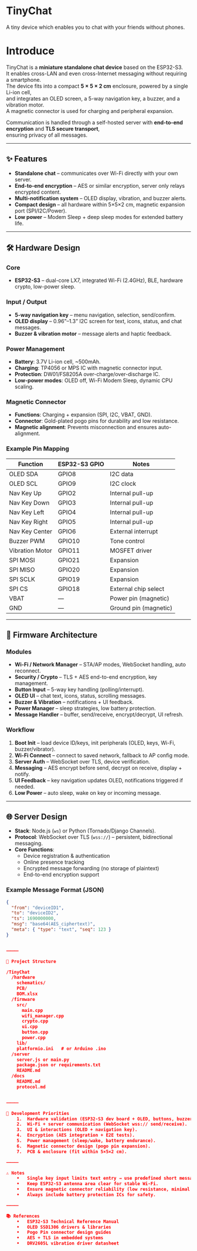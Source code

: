 # TinyChat
A tiny device which enables you to chat with your friends without phones.
# Introduce

TinyChat is a **miniature standalone chat device** based on the ESP32-S3.  
It enables cross-LAN and even cross-Internet messaging without requiring a smartphone.  
The device fits into a compact **5 × 5 × 2 cm** enclosure, powered by a single Li-ion cell,  
and integrates an OLED screen, a 5-way navigation key, a buzzer, and a vibration motor.  
A magnetic connector is used for charging and peripheral expansion.  

Communication is handled through a self-hosted server with **end-to-end encryption** and **TLS secure transport**,  
ensuring privacy of all messages.

---

## ✨ Features

- **Standalone chat** – communicates over Wi-Fi directly with your own server.  
- **End-to-end encryption** – AES or similar encryption, server only relays encrypted content.  
- **Multi-notification system** – OLED display, vibration, and buzzer alerts.  
- **Compact design** – all hardware within 5×5×2 cm, magnetic expansion port (SPI/I2C/Power).  
- **Low power** – Modem Sleep + deep sleep modes for extended battery life.  

---

## 🛠️ Hardware Design

### Core
- **ESP32-S3** – dual-core LX7, integrated Wi-Fi (2.4GHz), BLE, hardware crypto, low-power sleep.

### Input / Output
- **5-way navigation key** – menu navigation, selection, send/confirm.  
- **OLED display** – 0.96”–1.3” I2C screen for text, icons, status, and chat messages.  
- **Buzzer & vibration motor** – message alerts and haptic feedback.  

### Power Management
- **Battery**: 3.7V Li-ion cell, ~500mAh.  
- **Charging**: TP4056 or MPS IC with magnetic connector input.  
- **Protection**: DW01/FS8205A over-charge/over-discharge IC.  
- **Low-power modes**: OLED off, Wi-Fi Modem Sleep, dynamic CPU scaling.  

### Magnetic Connector
- **Functions**: Charging + expansion (SPI, I2C, VBAT, GND).  
- **Connector**: Gold-plated pogo pins for durability and low resistance.  
- **Magnetic alignment**: Prevents misconnection and ensures auto-alignment.  

### Example Pin Mapping

| Function          | ESP32-S3 GPIO | Notes                 |
|-------------------|---------------|-----------------------|
| OLED SDA          | GPIO8         | I2C data              |
| OLED SCL          | GPIO9         | I2C clock             |
| Nav Key Up        | GPIO2         | Internal pull-up      |
| Nav Key Down      | GPIO3         | Internal pull-up      |
| Nav Key Left      | GPIO4         | Internal pull-up      |
| Nav Key Right     | GPIO5         | Internal pull-up      |
| Nav Key Center    | GPIO6         | External interrupt    |
| Buzzer PWM        | GPIO10        | Tone control          |
| Vibration Motor   | GPIO11        | MOSFET driver         |
| SPI MOSI          | GPIO21        | Expansion             |
| SPI MISO          | GPIO20        | Expansion             |
| SPI SCLK          | GPIO19        | Expansion             |
| SPI CS            | GPIO18        | External chip select  |
| VBAT              | —             | Power pin (magnetic)  |
| GND               | —             | Ground pin (magnetic) |

---

## 📑 Firmware Architecture

### Modules
- **Wi-Fi / Network Manager** – STA/AP modes, WebSocket handling, auto reconnect.  
- **Security / Crypto** – TLS + AES end-to-end encryption, key management.  
- **Button Input** – 5-way key handling (polling/interrupt).  
- **OLED UI** – chat text, icons, status, scrolling messages.  
- **Buzzer & Vibration** – notifications + UI feedback.  
- **Power Manager** – sleep strategies, low battery protection.  
- **Message Handler** – buffer, send/receive, encrypt/decrypt, UI refresh.  

### Workflow
1. **Boot Init** – load device ID/keys, init peripherals (OLED, keys, Wi-Fi, buzzer/vibrator).  
2. **Wi-Fi Connect** – connect to saved network, fallback to AP config mode.  
3. **Server Auth** – WebSocket over TLS, device verification.  
4. **Messaging** – AES encrypt before send, decrypt on receive, display + notify.  
5. **UI Feedback** – key navigation updates OLED, notifications triggered if needed.  
6. **Low Power** – auto sleep, wake on key or incoming message.  

---

## 🌐 Server Design

- **Stack**: Node.js (`ws`) or Python (Tornado/Django Channels).  
- **Protocol**: WebSocket over TLS (`wss://`) – persistent, bidirectional messaging.  
- **Core Functions**:
  - Device registration & authentication  
  - Online presence tracking  
  - Encrypted message forwarding (no storage of plaintext)  
  - End-to-end encryption support  

### Example Message Format (JSON)

```json
{
  "from": "deviceID1",
  "to": "deviceID2",
  "ts": 1690000000,
  "msg": "base64(AES_ciphertext)",
  "meta": { "type": "text", "seq": 123 }
}


⸻

📂 Project Structure

/TinyChat
  /hardware
    schematics/
    PCB/
    BOM.xlsx
  /firmware
    src/
      main.cpp
      wifi_manager.cpp
      crypto.cpp
      ui.cpp
      button.cpp
      power.cpp
    lib/
    platformio.ini   # or Arduino .ino
  /server
    server.js or main.py
    package.json or requirements.txt
    README.md
  /docs
    README.md
    protocol.md


⸻

🚀 Development Priorities
	1.	Hardware validation (ESP32-S3 dev board + OLED, buttons, buzzer, vibrator).
	2.	Wi-Fi + server communication (WebSocket wss:// send/receive).
	3.	UI & interactions (OLED + navigation key).
	4.	Encryption (AES integration + E2E tests).
	5.	Power management (sleep/wake, battery endurance).
	6.	Magnetic connector design (pogo pin expansion).
	7.	PCB & enclosure (fit within 5×5×2 cm).

⸻

⚠️ Notes
	•	Single key input limits text entry → use predefined short messages or emoji table.
	•	Keep ESP32-S3 antenna area clear for stable Wi-Fi.
	•	Ensure magnetic connector reliability (low resistance, minimal interference).
	•	Always include battery protection ICs for safety.

⸻

📚 References
	•	ESP32-S3 Technical Reference Manual
	•	OLED SSD1306 drivers & libraries
	•	Pogo Pin connector design guides
	•	AES + TLS in embedded systems
	•	DRV2605L vibration driver datasheet